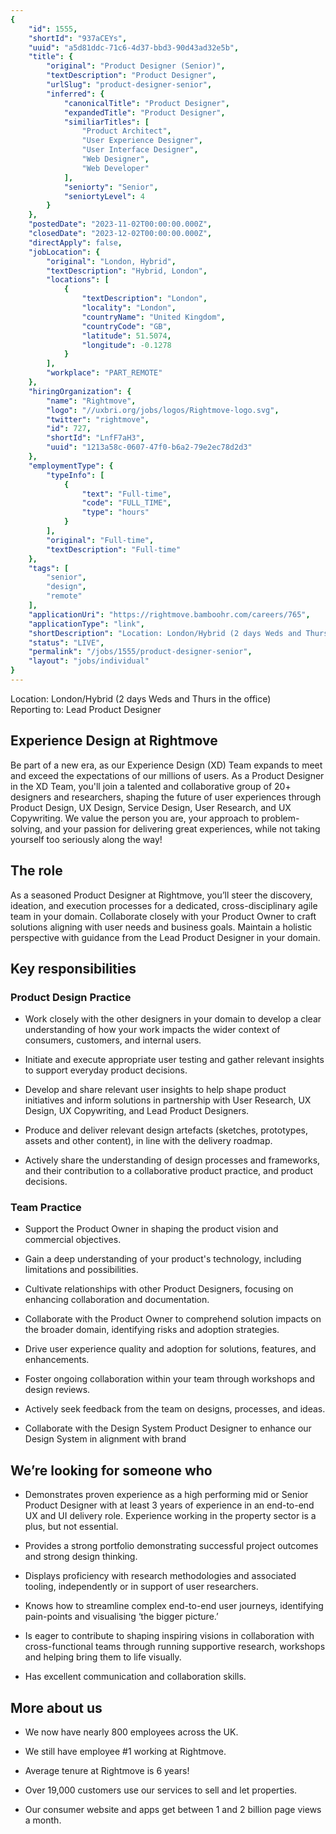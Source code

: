 ```yaml
---
{
	"id": 1555,
	"shortId": "937aCEYs",
	"uuid": "a5d81ddc-71c6-4d37-bbd3-90d43ad32e5b",
	"title": {
		"original": "Product Designer (Senior)",
		"textDescription": "Product Designer",
		"urlSlug": "product-designer-senior",
		"inferred": {
			"canonicalTitle": "Product Designer",
			"expandedTitle": "Product Designer",
			"similiarTitles": [
				"Product Architect",
				"User Experience Designer",
				"User Interface Designer",
				"Web Designer",
				"Web Developer"
			],
			"seniorty": "Senior",
			"seniortyLevel": 4
		}
	},
	"postedDate": "2023-11-02T00:00:00.000Z",
	"closedDate": "2023-12-02T00:00:00.000Z",
	"directApply": false,
	"jobLocation": {
		"original": "London, Hybrid",
		"textDescription": "Hybrid, London",
		"locations": [
			{
				"textDescription": "London",
				"locality": "London",
				"countryName": "United Kingdom",
				"countryCode": "GB",
				"latitude": 51.5074,
				"longitude": -0.1278
			}
		],
		"workplace": "PART_REMOTE"
	},
	"hiringOrganization": {
		"name": "Rightmove",
		"logo": "//uxbri.org/jobs/logos/Rightmove-logo.svg",
		"twitter": "rightmove",
		"id": 727,
		"shortId": "LnfF7aH3",
		"uuid": "1213a58c-0607-47f0-b6a2-79e2ec78d2d3"
	},
	"employmentType": {
		"typeInfo": [
			{
				"text": "Full-time",
				"code": "FULL_TIME",
				"type": "hours"
			}
		],
		"original": "Full-time",
		"textDescription": "Full-time"
	},
	"tags": [
		"senior",
		"design",
		"remote"
	],
	"applicationUri": "https://rightmove.bamboohr.com/careers/765",
	"applicationType": "link",
	"shortDescription": "Location: London/Hybrid (2 days Weds and Thurs in the office) Reporting to: Lead Product Designer Experience Design at Rightmove Be part of a new era, as our Experience Design (XD) Team expands to",
	"status": "LIVE",
	"permalink": "/jobs/1555/product-designer-senior",
	"layout": "jobs/individual"
}
---
```

<p>Location: London/Hybrid (2 days Weds and Thurs in the office)<br>Reporting to: Lead Product Designer</p><h2>Experience Design at Rightmove</h2><p>Be part of a new era, as our Experience Design (XD) Team expands to meet and exceed the expectations of our millions of users. As a Product Designer in the XD Team, you'll join a talented and collaborative group of 20+ designers and researchers, shaping the future of user experiences through Product Design, UX Design, Service Design, User Research, and UX Copywriting. We value the person you are, your approach to problem-solving, and your passion for delivering great experiences, while not taking yourself too seriously along the way!</p><h2>The role</h2><p>As a seasoned Product Designer at Rightmove, you’ll steer the discovery, ideation, and execution processes for a dedicated, cross-disciplinary agile team in your domain. Collaborate closely with your Product Owner to craft solutions aligning with user needs and business goals. Maintain a holistic perspective with guidance from the Lead Product Designer in your domain.</p><h2>Key responsibilities</h2><h3>Product Design Practice</h3><ul><li><p>Work closely with the other designers in your domain to develop a clear understanding of how your work impacts the wider context of consumers, customers, and internal users.</p></li><li><p>Initiate and execute appropriate user testing and gather relevant insights to support everyday product decisions.</p></li><li><p>Develop and share relevant user insights to help shape product initiatives and inform solutions in partnership with User Research, UX Design, UX Copywriting, and Lead Product Designers.</p></li><li><p>Produce and deliver relevant design artefacts (sketches, prototypes, assets and other content), in line with the delivery roadmap.</p></li><li><p>Actively share the understanding of design processes and frameworks, and their contribution to a collaborative product practice, and product decisions.</p></li></ul><h3>Team Practice</h3><ul><li><p>Support the Product Owner in shaping the product vision and commercial objectives.</p></li><li><p>Gain a deep understanding of your product's technology, including limitations and possibilities.</p></li><li><p>Cultivate relationships with other Product Designers, focusing on enhancing collaboration and documentation.</p></li><li><p>Collaborate with the Product Owner to comprehend solution impacts on the broader domain, identifying risks and adoption strategies.</p></li><li><p>Drive user experience quality and adoption for solutions, features, and enhancements.</p></li><li><p>Foster ongoing collaboration within your team through workshops and design reviews.</p></li><li><p>Actively seek feedback from the team on designs, processes, and ideas.</p></li><li><p>Collaborate with the Design System Product Designer to enhance our Design System in alignment with brand</p></li></ul><h2>We’re looking for someone who</h2><ul><li><p>Demonstrates proven experience as a high performing mid or Senior Product Designer with at least 3 years of experience in an end-to-end UX and UI delivery role. Experience working in the property sector is a plus, but not essential.</p></li><li><p>Provides a strong portfolio demonstrating successful project outcomes and strong design thinking.</p></li><li><p>Displays proficiency with research methodologies and associated tooling, independently or in support of user researchers.</p></li><li><p>Knows how to streamline complex end-to-end user journeys, identifying pain-points and visualising ‘the bigger picture.’</p></li><li><p>Is eager to contribute to shaping inspiring visions in collaboration with cross-functional teams through running supportive research, workshops and helping bring them to life visually.</p></li><li><p>Has excellent communication and collaboration skills.</p></li></ul><h2>More about us</h2><ul><li><p>We now have nearly 800 employees across the UK.</p></li><li><p>We still have employee #1 working at Rightmove.</p></li><li><p>Average tenure at Rightmove is 6 years!</p></li><li><p>Over 19,000 customers use our services to sell and let properties.</p></li><li><p>Our consumer website and apps get between 1 and 2 billion page views a month.</p></li></ul>
